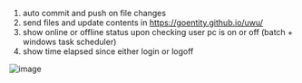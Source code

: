 1. auto commit and push on file changes
2. send files and update contents in https://goentity.github.io/uwu/
3. show online or offline status upon checking user pc is on or off (batch + windows task scheduler)
4. show time elapsed since either login or logoff  

![image](https://github.com/GoEntity/blog_personal_node/assets/116807050/a339d8a6-284d-45c1-ba62-3b2a6ff2775a)
